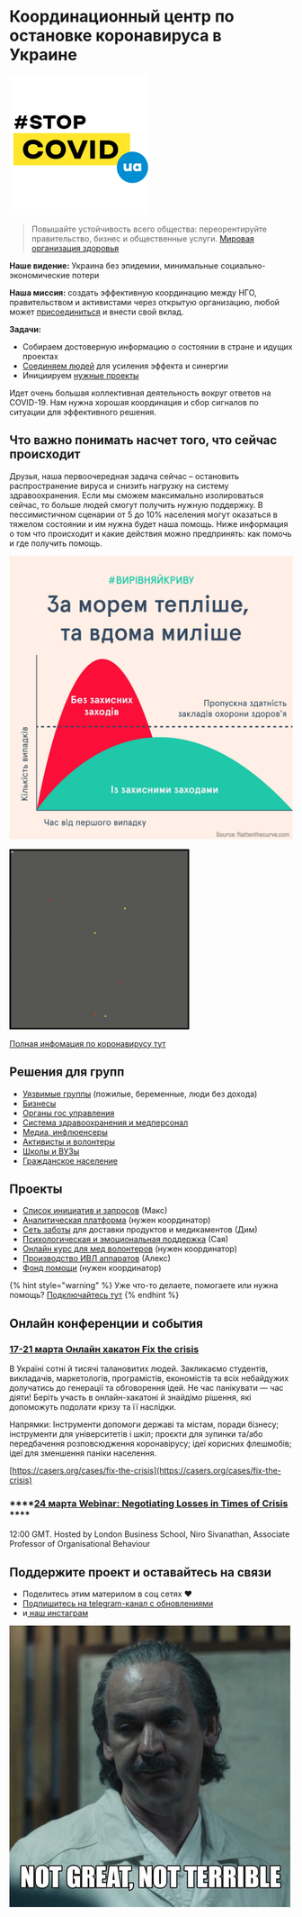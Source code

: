 # Координационный центр по остановке коронавируса в Украине

![](.gitbook/assets/frame-2-2.png)

> Повышайте устойчивость всего общества: переорентируйте правительство, бизнес и общественные услуги. [Мировая организация здоровья](https://www.who.int/docs/default-source/coronaviruse/20200307-cccc-guidance-table-covid-19-final.pdf?sfvrsn=1c8ee193_10)

**Наше видение:** Украина без эпидемии, минимальные социально-экономические потери

**Наша миссия:** создать эффективную координацию между НГО, правительством и активистами через открытую организацию, любой может [присоединиться](organizaciya/informaciya-dlya-volonterov-onboarding.md) и внести свой вклад.

**Задачи:**

* Собираем достоверную информацию о состоянии в стране и идущих проектах
* [Соединяем людей](organizaciya/informaciya-dlya-volonterov-onboarding.md) для усиления эффекта и синергии
* Инициируем [нужные проекты](./#proekty)

Идет очень большая коллективная деятельность вокруг ответов на COVID-19. Нам нужна хорошая координация и сбор сигналов по ситуации для эффективного решения.

## Что важно понимать насчет того, что сейчас происходит

Друзья, наша первоочередная задача сейчас – остановить распространение вируса и снизить нагрузку на систему здравоохранения. Если мы сможем максимально изолироваться сейчас, то больше людей смогут получить нужную поддержку. В пессимистичном сценарии от 5 до 10% населения могут оказаться в тяжелом состоянии и им нужна будет наша помощь.  Ниже информация о том что происходит и какие действия можно предпринять: как помочь и где получить помощь. 

![](.gitbook/assets/image%20%284%29.png)

![&#x412;&#x438;&#x437;&#x443;&#x430;&#x43B;&#x438;&#x437;&#x430;&#x446;&#x438;&#x44F; &#x440;&#x430;&#x441;&#x43F;&#x440;&#x43E;&#x441;&#x442;&#x440;&#x430;&#x43D;&#x435;&#x43D;&#x438;&#x44F; &#x43F;&#x440;&#x438; &#x44D;&#x444;&#x444;&#x435;&#x43A;&#x442;&#x438;&#x432;&#x43D;&#x43E;&#x43C; &#x43A;&#x430;&#x440;&#x430;&#x43D;&#x442;&#x438;&#x43D;&#x435;. &#x41A;&#x430;&#x436;&#x434;&#x430;&#x44F; &#x442;&#x43E;&#x447;&#x43A;&#x430; &#x44D;&#x442;&#x43E; &#x447;&#x435;&#x43B;&#x43E;&#x432;&#x435;&#x43A;](.gitbook/assets/ezgif-6-4e39aa5a7d9a.gif)

[Полная инфомация по коронавирусу тут](o-koronaviruse/)

## Решения для групп

* [Уязвимые группы](upravlenie-pandemiei/#uyazvimye-gruppy-naseleniya) \(пожилые, беременные, люди без дохода\)
* [Бизнесы](upravlenie-pandemiei/#biznesy)
* [Органы гос управления](upravlenie-pandemiei/#organy-gos-upravleniya)
* [Система здравоохранения и медперсонал](upravlenie-pandemiei/#sistema-zdravookhraneniya)
* [Медиа, инфлюенсеры](upravlenie-pandemiei/#media-inflyuensery)
* [Активисты и волонтеры](organizaciya/informaciya-dlya-volonterov-onboarding.md)
* [Школы и ВУЗы](upravlenie-pandemiei/#shkoly-i-vuzy)
* [Гражданское население](upravlenie-pandemiei/#grazhdane)

## Проекты

* [Список инициатив и запросов](upravlenie-pandemiei/) \(Макс\)
* [Аналитическая платформа](upravlenie-pandemiei/analitika-mepping-dannykh.md) \(нужен координатор\)
* [Сеть заботы](dostavka-produktov-i-medikamentov.md) для доставки продуктов и медикаментов \(Дим\)
* [Психологическая и эмоциональная поддержка](psychological-support.md) \(Сая\)
* [Онлайн курс для мед волонтеров](upravlenie-pandemiei/onlain-kurs-dlya-med-volonterov.md) \(нужен координатор\)
* [Производство ИВЛ аппаратов](upravlenie-pandemiei/proizvodstvo-ivl-apparatov.md) \(Алекс\)
* [Фонд помощи](upravlenie-pandemiei/fond-pomoshi.md) \(нужен координатор\)

{% hint style="warning" %}
Уже что-то делаете, помогаете или нужна помощь? [Подключайтесь тут](organizaciya/informaciya-dlya-volonterov-onboarding.md)
{% endhint %}

## Онлайн конференции и события

### [17-21 марта Онлайн хакатон Fix the crisis](https://casers.org/cases/fix-the-crisis)

В Україні сотні й тисячі талановитих людей. Закликаємо студентів, викладачів, маркетологів, програмістів, економістів та всіх небайдужих долучатись до генерації та обговорення ідей. Не час панікувати — час діяти! Беріть участь в онлайн-хакатоні й знайдімо рішення, які допоможуть подолати кризу та її наслідки.

Напрямки: Інструменти допомоги державі та містам, поради бізнесу; інструменти для університетів і шкіл; проєкти для зупинки та/або передбачення розповсюдження коронавірусу; ідеї корисних флешмобів; ідеї для зменшення паніки населення.

[https://casers.org/cases/fix-the-crisis](https://casers.org/cases/fix-the-crisis)

### \*\*\*\*[**24 марта Webinar: Negotiating Losses in Times of Crisis** ](https://zoom.us/webinar/register/WN_uYQkCM27T5aYOjLgGEmihQ?utm_campaign=7841610&utm_content=3673899887&utm_medium=email&utm_source=Emailvision)\*\*\*\*

12:00 GMT. Hosted by London Business School, Niro Sivanathan, Associate Professor of Organisational Behaviour

## Поддержите проект и оставайтесь на связи

* Поделитесь этим материлом в соц сетях ❤️
* [Подпишитесь на telegram-канал с обновлениями](https://t.me/stopcoviduaupdates) 
* и[ наш инстаграм](https://www.instagram.com/stopcovidua/)

![&#x41A;&#x430;&#x43A; &#x443; &#x43D;&#x430;&#x441; &#x434;&#x435;&#x43B;&#x430;?](.gitbook/assets/image%20%285%29.png)

